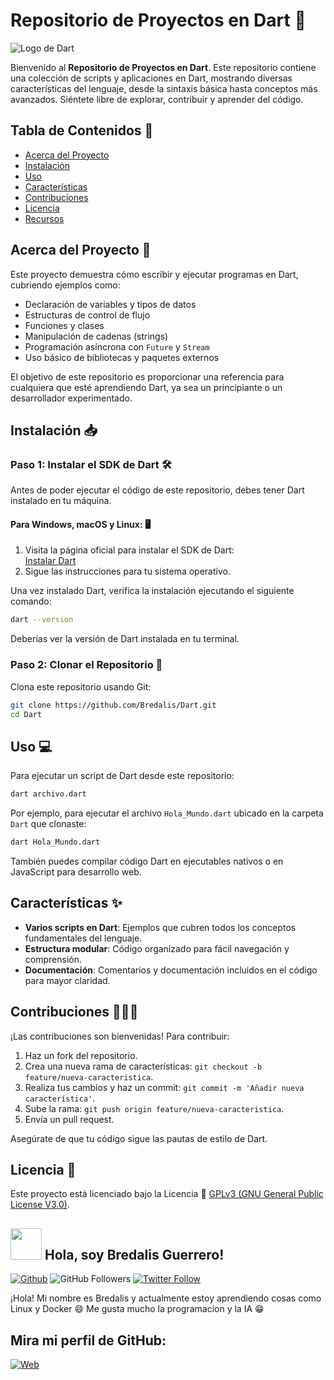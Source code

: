# Repositorio de Proyectos en Dart 📁

![Logo de Dart](https://i.pinimg.com/236x/a2/29/2b/a2292b8c9422d5be494e950cd0bb10c7.jpg)

Bienvenido al **Repositorio de Proyectos en Dart**. Este repositorio contiene una colección de scripts y aplicaciones en Dart, mostrando diversas características del lenguaje, desde la sintaxis básica hasta conceptos más avanzados. Siéntete libre de explorar, contribuir y aprender del código.

## Tabla de Contenidos 🧾

- [Acerca del Proyecto](#acerca-del-proyecto)
- [Instalación](#instalación)
- [Uso](#uso)
- [Características](#características)
- [Contribuciones](#contribuciones)
- [Licencia](#licencia)
- [Recursos](#recursos)

## Acerca del Proyecto 📄

Este proyecto demuestra cómo escribir y ejecutar programas en Dart, cubriendo ejemplos como:

- Declaración de variables y tipos de datos
- Estructuras de control de flujo
- Funciones y clases
- Manipulación de cadenas (strings)
- Programación asíncrona con `Future` y `Stream`
- Uso básico de bibliotecas y paquetes externos

El objetivo de este repositorio es proporcionar una referencia para cualquiera que esté aprendiendo Dart, ya sea un principiante o un desarrollador experimentado.

## Instalación 📥

### Paso 1: Instalar el SDK de Dart 🛠️

Antes de poder ejecutar el código de este repositorio, debes tener Dart instalado en tu máquina.

#### Para Windows, macOS y Linux: 🖥

1. Visita la página oficial para instalar el SDK de Dart:  
   [Instalar Dart](https://dart.dev/get-dart)
2. Sigue las instrucciones para tu sistema operativo.

Una vez instalado Dart, verifica la instalación ejecutando el siguiente comando:

```bash
dart --version
```

Deberías ver la versión de Dart instalada en tu terminal.

### Paso 2: Clonar el Repositorio 📂

Clona este repositorio usando Git:

```bash
git clone https://github.com/Bredalis/Dart.git
cd Dart
```

## Uso 💻

Para ejecutar un script de Dart desde este repositorio:

```bash
dart archivo.dart
```

Por ejemplo, para ejecutar el archivo `Hola_Mundo.dart` ubicado en la carpeta `Dart` que clonaste:

```bash
dart Hola_Mundo.dart
```

También puedes compilar código Dart en ejecutables nativos o en JavaScript para desarrollo web.

## Características ✨

- **Varios scripts en Dart**: Ejemplos que cubren todos los conceptos fundamentales del lenguaje.
- **Estructura modular**: Código organizado para fácil navegación y comprensión.
- **Documentación**: Comentarios y documentación incluidos en el código para mayor claridad.

## Contribuciones 👩🏻‍💻

¡Las contribuciones son bienvenidas! Para contribuir:

1. Haz un fork del repositorio.
2. Crea una nueva rama de características: `git checkout -b feature/nueva-caracteristica`.
3. Realiza tus cambios y haz un commit: `git commit -m 'Añadir nueva característica'`.
4. Sube la rama: `git push origin feature/nueva-caracteristica`.
5. Envía un pull request.

Asegúrate de que tu código sigue las pautas de estilo de Dart.

## Licencia 📜

Este proyecto está licenciado bajo la Licencia 📜 <a href="https://www.gnu.org/licenses/gpl-3.0.en.html" target="_blank">GPLv3 (GNU General Public License V3.0)</a>.


## <img src="https://avatars.githubusercontent.com/u/111624948?s=400&u=cd081f79392220d8cd2a22f2a8d5d3b18814350a&v=4" width="50" height="50"> Hola, soy Bredalis Guerrero!
[![Github](https://img.shields.io/github/followers/Bredalis?label=Follow&style=social)](https://github.com/Bredalis)
![GitHub Followers](https://img.shields.io/github/stars/bredalis?style=social)
[![Twitter Follow](https://img.shields.io/twitter/follow/bredalis_P?style=social)](https://twitter.com/bredalis_P)

¡Hola! Mi nombre es Bredalis y actualmente estoy aprendiendo cosas como Linux y Docker 😄
Me gusta mucho la programacion y la IA 😁

## Mira mi perfil de GitHub:
[![Web](https://img.shields.io/badge/GitHub-Bredalis-14a1f0?style=for-the-badge&logo=github&logoColor=white&labelColor=101010)](https://github.com/bredalis)
